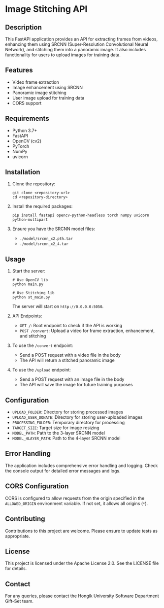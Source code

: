 # Image Stitching API

## Description
This FastAPI application provides an API for extracting frames from videos, enhancing them using SRCNN (Super-Resolution Convolutional Neural Network), and stitching them into a panoramic image. It also includes functionality for users to upload images for training data.

## Features
- Video frame extraction
- Image enhancement using SRCNN
- Panoramic image stitching
- User image upload for training data
- CORS support

## Requirements
- Python 3.7+
- FastAPI
- OpenCV (cv2)
- PyTorch
- NumPy
- uvicorn

## Installation

1. Clone the repository:
   ```
   git clone <repository-url>
   cd <repository-directory>
   ```

2. Install the required packages:
   ```
   pip install fastapi opencv-python-headless torch numpy uvicorn python-multipart
   ```

3. Ensure you have the SRCNN model files:
   - `./model/srcnn_x2.pth.tar`
   - `./model/srcnn_x2_4.tar`

## Usage

1. Start the server:
   ```
   # Use OpenCV lib
   python main.py

   # Use Stitching lib
   python st_main.py
   ```
   The server will start on `http://0.0.0.0:5050`.

2. API Endpoints:
   - `GET /`: Root endpoint to check if the API is working
   - `POST /convert`: Upload a video for frame extraction, enhancement, and stitching

3. To use the `/convert` endpoint:
   - Send a POST request with a video file in the body
   - The API will return a stitched panoramic image

4. To use the `/upload` endpoint:
   - Send a POST request with an image file in the body
   - The API will save the image for future training purposes

## Configuration
- `UPLOAD_FOLDER`: Directory for storing processed images
- `UPLOAD_USER_DONATE`: Directory for storing user-uploaded images
- `PROCESSING_FOLDER`: Temporary directory for processing
- `TARGET_SIZE`: Target size for image resizing
- `MODEL_PATH`: Path to the 3-layer SRCNN model
- `MODEL_4LAYER_PATH`: Path to the 4-layer SRCNN model

## Error Handling
The application includes comprehensive error handling and logging. Check the console output for detailed error messages and logs.

## CORS Configuration
CORS is configured to allow requests from the origin specified in the `ALLOWED_ORIGIN` environment variable. If not set, it allows all origins (`*`).

## Contributing
Contributions to this project are welcome. Please ensure to update tests as appropriate.

## License
This project is licensed under the Apache License 2.0. See the LICENSE file for details.

## Contact
For any queries, please contact the Hongik University Software Department Gift-Set team.
